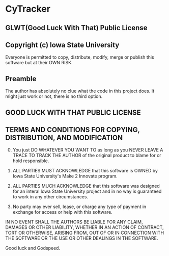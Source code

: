 # CyTracker


## GLWT(Good Luck With That) Public License
## Copyright (c) Iowa State University

Everyone is permitted to copy, distribute, modify, merge or publish
this software but at their OWN RISK.

## Preamble

The author has absolutely no clue what the code in this project does.
It might just work or not, there is no third option.


## GOOD LUCK WITH THAT PUBLIC LICENSE
## TERMS AND CONDITIONS FOR COPYING, DISTRIBUTION, AND MODIFICATION

  0. You just DO WHATEVER YOU WANT TO as long as you NEVER LEAVE A
TRACE TO TRACK THE AUTHOR of the original product to blame for or hold
responsible. 

  1. ALL PARTIES MUST ACKNOWLEDGE that this software is OWNED
by Iowa State University's Make 2 Innovate program. 

  2. ALL PARTIES MUCH ACKNOWLEDGE that this software was designed for an
interal Iowa State University project and in no way is guaranteed to work
in any other circumstances.

  3. No party may ever sell, lease, or charge any type of payment in exchange
for access or help with this software.

IN NO EVENT SHALL THE AUTHORS BE LIABLE FOR ANY CLAIM, DAMAGES OR OTHER
LIABILITY, WHETHER IN AN ACTION OF CONTRACT, TORT OR OTHERWISE, ARISING
FROM, OUT OF OR IN CONNECTION WITH THE SOFTWARE OR THE USE OR OTHER
DEALINGS IN THE SOFTWARE.

Good luck and Godspeed.